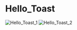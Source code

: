 # Hello_Toast
![Hello_Toast_1](https://user-images.githubusercontent.com/82192898/124648077-c0da5f80-ded1-11eb-8c12-8ea7f8967fb1.jpg)
![Hello_Toast_2](https://user-images.githubusercontent.com/82192898/124648087-c3d55000-ded1-11eb-9992-588e7d0c8bc7.jpg)
